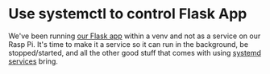 # Use systemctl to control Flask App
We've been running [our Flask app](https://github.com/BitKnitting/FitHome_mongodb/tree/master/flask_readings) within a venv and not as a service on our Rasp Pi.  It's time to make it a service so it can run in the background, be stopped/started, and all the other good stuff that comes with using [systemd services](https://github.com/BitKnitting/should_I_water/wiki/systemd-services) bring.